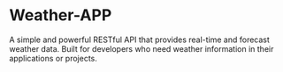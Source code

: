# Weather-APP
A simple and powerful RESTful API that provides real-time and forecast weather data. Built for developers who need weather information in their applications or projects.

